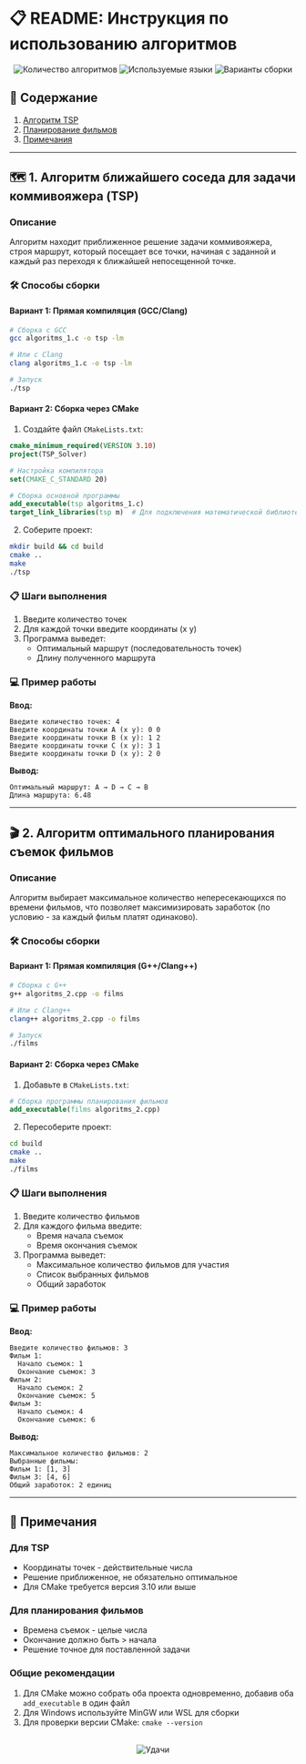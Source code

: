# 📋 README: Инструкция по использованию алгоритмов

<div align="center">
  <img src="https://img.shields.io/badge/Алгоритмы-2%20проекта-blue" alt="Количество алгоритмов">
  <img src="https://img.shields.io/badge/Языки-C%2FC%2B%2B-green" alt="Используемые языки">
  <img src="https://img.shields.io/badge/Сборка-GCC%20%7C%20Clang%20%7C%20CMake-orange" alt="Варианты сборки">
</div>

## 📌 Содержание
1. [Алгоритм TSP](#-1-алгоритм-ближайшего-соседа-для-задачи-коммивояжера-tsp)
2. [Планирование фильмов](#-2-алгоритм-оптимального-планирования-съемок-фильмов)
3. [Примечания](#-примечания)

---

## 🗺️ 1. Алгоритм ближайшего соседа для задачи коммивояжера (TSP)

### Описание
Алгоритм находит приближенное решение задачи коммивояжера, строя маршрут, который посещает все точки, начиная с заданной и каждый раз переходя к ближайшей непосещенной точке.

### 🛠️ Способы сборки

#### Вариант 1: Прямая компиляция (GCC/Clang)
```bash
# Сборка с GCC
gcc algoritms_1.c -o tsp -lm

# Или с Clang
clang algoritms_1.c -o tsp -lm

# Запуск
./tsp
```

#### Вариант 2: Сборка через CMake
1. Создайте файл `CMakeLists.txt`:
```cmake
cmake_minimum_required(VERSION 3.10)
project(TSP_Solver)

# Настройка компилятора
set(CMAKE_C_STANDARD 20)

# Сборка основной программы
add_executable(tsp algoritms_1.c)
target_link_libraries(tsp m)  # Для подключения математической библиотеки
```

2. Соберите проект:
```bash
mkdir build && cd build
cmake ..
make
./tsp
```

### 📋 Шаги выполнения
1. Введите количество точек
2. Для каждой точки введите координаты (x y)
3. Программа выведет:
   - Оптимальный маршрут (последовательность точек)
   - Длину полученного маршрута

### 💻 Пример работы
**Ввод:**
```
Введите количество точек: 4
Введите координаты точки A (x y): 0 0
Введите координаты точки B (x y): 1 2
Введите координаты точки C (x y): 3 1
Введите координаты точки D (x y): 2 0
```

**Вывод:**
```
Оптимальный маршрут: A → D → C → B
Длина маршрута: 6.48
```

---

## 🎬 2. Алгоритм оптимального планирования съемок фильмов

### Описание
Алгоритм выбирает максимальное количество непересекающихся по времени фильмов, что позволяет максимизировать заработок (по условию - за каждый фильм платят одинаково).

### 🛠️ Способы сборки

#### Вариант 1: Прямая компиляция (G++/Clang++)
```bash
# Сборка с G++
g++ algoritms_2.cpp -o films

# Или с Clang++
clang++ algoritms_2.cpp -o films

# Запуск
./films
```

#### Вариант 2: Сборка через CMake
1. Добавьте в `CMakeLists.txt`:
```cmake
# Сборка программы планирования фильмов
add_executable(films algoritms_2.cpp)
```

2. Пересоберите проект:
```bash
cd build
cmake ..
make
./films
```

### 📋 Шаги выполнения
1. Введите количество фильмов
2. Для каждого фильма введите:
   - Время начала съемок
   - Время окончания съемок
3. Программа выведет:
   - Максимальное количество фильмов для участия
   - Список выбранных фильмов
   - Общий заработок

### 💻 Пример работы
**Ввод:**
```
Введите количество фильмов: 3
Фильм 1:
  Начало съемок: 1
  Окончание съемок: 3
Фильм 2:
  Начало съемок: 2
  Окончание съемок: 5
Фильм 3:
  Начало съемок: 4
  Окончание съемок: 6
```

**Вывод:**
```
Максимальное количество фильмов: 2
Выбранные фильмы:
Фильм 1: [1, 3]
Фильм 3: [4, 6]
Общий заработок: 2 единиц
```

---

## 📝 Примечания

### Для TSP
- Координаты точек - действительные числа
- Решение приближенное, не обязательно оптимальное
- Для CMake требуется версия 3.10 или выше

### Для планирования фильмов
- Времена съемок - целые числа
- Окончание должно быть > начала
- Решение точное для поставленной задачи

### Общие рекомендации
1. Для CMake можно собрать оба проекта одновременно, добавив оба `add_executable` в один файл
2. Для Windows используйте MinGW или WSL для сборки
3. Для проверки версии CMake: `cmake --version`

<div align="center">
  <br>
  <img src="https://img.shields.io/badge/Удачи%20в%20использовании!-brightgreen" alt="Удачи">
</div>